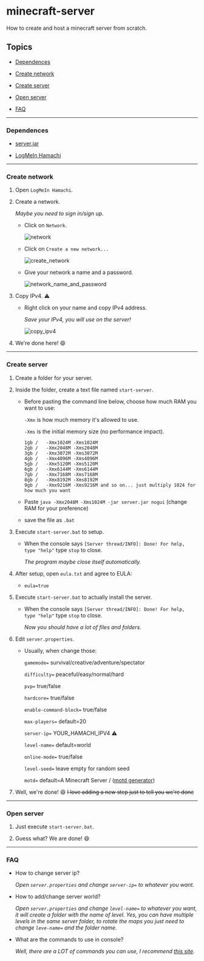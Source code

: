 # minecraft-server
How to create and host a minecraft server from scratch.

## Topics
- [Dependences](#depedences)

- [Create network](#create-network)

- [Create server](#create-server)

- [Open server](#open-server)

- [FAQ](#faq)
---
### Dependences
- [server.jar](https://www.minecraft.net/en-us/download/server/)

- [LogMeIn Hamachi](https://www.vpn.net/)
---
### Create network
1. Open `LogMeIn Hamachi`.

2. Create a network.
    
    _Maybe you need to sign in/sign up._
    - Click on `Network`.

        ![network](https://i.imgur.com/I69ESzh.png)

    - Click on `Create a new network...`
    
        ![create_network](https://i.imgur.com/64awbO9.png)

    - Give your network a name and a password.

        ![network_name_and_password](https://i.imgur.com/KTkpeCU.png)

3. Copy IPv4. :warning:
    - Right click on your name and copy IPv4 address.

        _Save your IPv4, you will use on the server!_

        ![copy_ipv4](https://i.imgur.com/YW4gCZh.png)

4. We're done here! :smile:
---
### Create server
1. Create a folder for your server. 

2. Inside the folder, create a text file named `start-server`.
    - Before pasting the command line below, choose how much RAM you want to use:

        `-Xmx` is how much memory it's allowed to use.

        `-Xms` is the initial memory size (no performance impact).

        ```
        1gb /   -Xmx1024M -Xms1024M
        2gb /   -Xmx2048M -Xms2048M
        3gb /   -Xmx3072M -Xms3072M
        4gb /   -Xmx4096M -Xms4096M
        5gb /   -Xmx5120M -Xms5120M
        6gb /   -Xmx6144M -Xms6144M
        7gb /   -Xmx7168M -Xms7168M
        8gb /   -Xmx8192M -Xms8192M
        9gb /   -Xmx9216M -Xms9216M and so on... just multiply 1024 for how much you want
        ```

    - Paste `java -Xmx2048M -Xms1024M -jar server.jar nogui` (change RAM for your preference)

    - save the file as `.bat`

3. Execute `start-server.bat` to setup.
    - When the console says `[Server thread/INFO]: Done! For help, type "help"` type `stop` to close.

        _The program maybe close itself automatically._

4. After setup, open `eula.txt` and agree to EULA:
    - `eula=true`

5. Execute `start-server.bat` to actually install the server.
    - When the console says `[Server thread/INFO]: Done! For help, type "help"` type `stop` to close.

        _Now you should have a lot of files and folders._

6. Edit `server.properties`.
    - Usually, when change those:

        `gamemode=` survival/creative/adventure/spectator

        `difficulty=` peaceful/easy/normal/hard

        `pvp=` true/false

        `hardcore=` true/false

        `enable-command-block=` true/false

        `max-players=` default=20

        `server-ip=` YOUR_HAMACHI_IPV4 :warning:

        `level-name=` default=world

        `online-mode=` true/false

        `level-seed=` leave empty for random seed

        `motd=` default=A Minecraft Server / ([motd generator](https://minecraft.tools/en/motd.php))

7. Well, we're done! :smile: ~~I love adding a new step just to tell you we're done~~
---
### Open server
1. Just execute `start-server.bat`.

2. Guess what? We are done! :smile:
---
### FAQ
- How to change server ip?

    _Open `server.properties` and change `server-ip=` to whatever you want._

- How to add/change server world?

    _Open `server.properties` and change `level-name=` to whatever you want, it will create a folder with the name of level. Yes, you can have multiple levels in the same server folder, to rotate the maps you just need to change `leve-name=` and the folder name._

- What are the commands to use in console?

    _Well, there are a LOT of commands you can use, I recommend [this site](https://minecraft.gamepedia.com/Commands)._